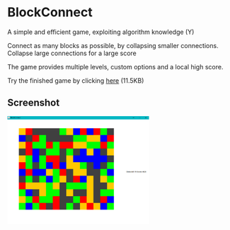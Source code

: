 # BlockConnect

A simple and efficient game, exploiting algorithm knowledge (Y)

Connect as many blocks as possible, by collapsing smaller connections. 
Collapse large connections for a large score

The game provides multiple levels, custom options and a local high score.

Try the finished game by clicking [here](https://github.com/ChrIstoph3r/Blokonect/raw/master/blokonect.jar) (11.5KB)

## Screenshot
<img src="https://github.com/ChrIstoph3r/BlockConnect/blob/master/Screenshot.PNG" width="320">
 
